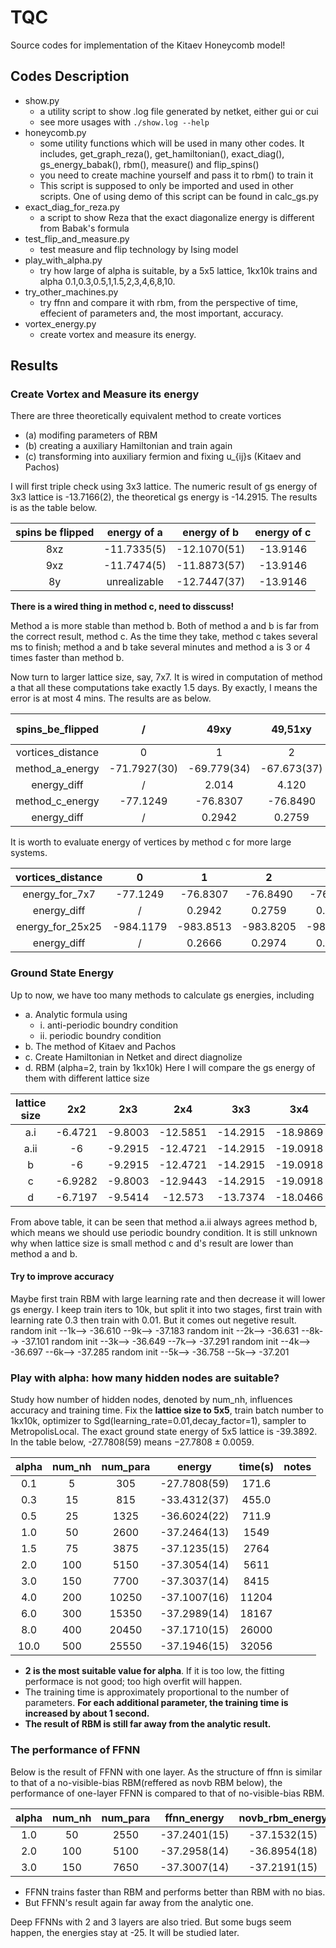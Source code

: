 # TQC
Source codes for implementation of the Kitaev Honeycomb model!

## Codes Description

* show.py
    * a utility script to show .log file generated by netket, either gui or cui
    * see more usages with `./show.log --help`
* honeycomb.py
    * some utility functions which will be used in many other codes. It includes, get_graph_reza(), get_hamiltonian(), exact_diag(), gs_energy_babak(), rbm(), measure() and flip_spins()
    * you need to create machine yourself and pass it to rbm() to train it
    * This script is supposed to only be imported and used in other scripts. One of using demo of this script can be found in calc_gs.py
* exact_diag_for_reza.py
    * a script to show Reza that the exact diagonalize energy is different from Babak's formula
* test_flip_and_measure.py
    * test measure and flip technology by Ising model
* play_with_alpha.py
    * try how large of alpha is suitable, by a 5x5 lattice, 1kx10k trains and alpha 0.1,0.3,0.5,1,1.5,2,3,4,6,8,10.
* try_other_machines.py
    * try ffnn and compare it with rbm, from the perspective of time, effecient of parameters and, the most important, accuracy.
* vortex_energy.py
    * create vortex and measure its energy.
## Results

### Create Vortex and Measure its energy

There are three theoretically equivalent method to create vortices
* (a) modifing parameters of RBM
* (b) creating a auxiliary Hamiltonian and train again
* (c) transforming into auxiliary fermion and fixing u_{ij}s (Kitaev and Pachos)

I will first triple check using 3x3 lattice. The numeric result of gs energy of 3x3 lattice is -13.7166(2), the theoretical gs energy is -14.2915. The results is as the table below.

|spins be flipped|energy of a |energy of b |energy of c|
|:--------------:|:----------:|:----------:|:---------:|
|8xz             |-11.7335(5) |-12.1070(51)|-13.9146   |
|9xz             |-11.7474(5) |-11.8873(57)|-13.9146   |
|8y              |unrealizable|-12.7447(37)|-13.9146   |

__There is a wired thing in  method c, need to disscuss!__

Method a is more stable than method b. Both of method a and b is far from the correct result, method c. As the time they take, method c takes several ms to finish; method a and b take several minutes and method a is 3 or 4 times faster than method b.

Now turn to larger lattice size, say, 7x7. It is wired in computation of method a that all these computations take exactly 1.5 days. By exactly, I means the error is at most 4 mins. The results are as below.

|spins_be_flipped |/           |49xy       |49,51xy    |47,49,51xy |47,49,51,53xy|47xz48xy49yz|47xz48xy49yz 51xz52xy53yz|
|:---------------:|:----------:|:---------:|:---------:|:---------:|:-----------:|:----------:|:-----------------------:|
|vortices_distance|0           |1          |2          |3          |4            |2           |4                        |
|method_a_energy  |-71.7927(30)|-69.779(34)|-67.673(37)|-65.574(40)|-63.598(42)  |-70.053(39) |
|energy_diff      |/           |2.014      |4.120      |6.219      |8.195        |1.7397      |
|method_c_energy  |-77.1249    |-76.8307   |-76.8490   |-76.8308   |-76.8308     |-76.8490    |-76.8308                 |
|energy_diff      |/           |0.2942     |0.2759     |0.2941     |0.2941       |0.2759      |0.2941                   |

It is worth to evaluate energy of vertices by method c for more large systems.

|vortices_distance|0        |1        |2        |3        |4        |5        |6        |7        |8        |
|:---------------:|:-------:|:-------:|:-------:|:-------:|:-------:|:-------:|:-------:|:-------:|:-------:|
|energy_for_7x7   |-77.1249 |-76.8307 |-76.8490 |-76.8308 |-76.8308 |-76.8490 |
|energy_diff      |/        |0.2942   |0.2759   |0.2941   |0.2941   |0.2759   |
|energy_for_25x25 |-984.1179|-983.8513|-983.8205|-983.8551|-983.8108|-983.8209|-983.8310|-983.8001|-983.8205|
|energy_diff      |/        |0.2666   |0.2974   |0.2628   |0.3071   |0.2970   |0.2869   |0.3178   |0.2974   |

### Ground State Energy

Up to now, we have too many methods to calculate gs energies, including
* a. Analytic formula using
    * i. anti-periodic boundry condition
    * ii. periodic boundry condition
* b. The method of Kitaev and Pachos
* c. Create Hamiltonian in Netket and direct diagnolize
* d. RBM (alpha=2, train by 1kx10k)
Here I will compare the gs energy of them with different lattice size

|lattice size|2x2    |2x3    |2x4     |3x3     |3x4     |4x4     |5x5     |6x6     |7x7     |8x8      |
|:----------:|:-----:|:-----:|:------:|:------:|:------:|:------:|:------:|:------:|:------:|:-------:|
|a.i         |-6.4721|-9.8003|-12.5851|-14.2915|-18.9869|-25.1282|-39.3892|-56.7529|-77.1249|-100.7799|
|a.ii        |-6     |-9.2915|-12.4721|-14.2915|-19.0918|-25.4164|-39.3892|-56.2668|-77.1249|-100.8009|
|b           |-6     |-9.2915|-12.4721|-14.2915|-19.0918|-25.4164|-39.3892|-56.2668|-77.1249|-100.8009|
|c           |-6.9282|-9.8003|-12.9443|-14.2915|-19.0918|
|d           |-6.7197|-9.5414|-12.573 |-13.7374|-18.0466|-24.0783|-37.305 |-52.920 |-71.793 |-93.755  |

From above table, it can be seen that method a.ii always agrees method b, which means we should use periodic boundry condition. It is still unknown why when lattice size is small method c and d's result are lower than method a and b.

#### Try to improve accuracy

Maybe first train RBM with large learning rate and then decrease it will lower gs energy. I keep train iters to 10k, but split it into two stages, first train with learning rate 0.3 then train with 0.01. But it comes out negetive result.
random init --1k--> -36.610 --9k--> -37.183
random init --2k--> -36.631 --8k--> -37.101
random init --3k--> -36.649 --7k--> -37.291
random init --4k--> -36.697 --6k--> -37.285
random init --5k--> -36.758 --5k--> -37.201

### Play with alpha: how many hidden nodes are suitable?

Study how number of hidden nodes, denoted by num_nh, influences accuracy and training time. Fix the __lattice size to 5x5__, train batch number to 1kx10k, optimizer to Sgd(learning_rate=0.01,decay_factor=1), sampler to MetropolisLocal. The exact ground state energy of 5x5 lattice is -39.3892. In the table below, -27.7808(59) means $-27.7808\pm0.0059$.

|alpha|num_nh|num_para|energy|time(s)|notes|
|:---:|:----:|:------:|:----:|:--:|:---:|
|0.1|  5| 305|-27.7808(59)|171.6|
|0.3| 15| 815|-33.4312(37)|455.0|
|0.5| 25|1325|-36.6024(22)|711.9|
|1.0| 50|2600|-37.2464(13)|1549|
|1.5| 75|3875|-37.1235(15)|2764|
|2.0|100|5150|-37.3054(14)|5611|
|3.0|150|7700|-37.3037(14)|8415|
|4.0|200|10250|-37.1007(16)|11204|
|6.0|300|15350|-37.2989(14)|18167|
|8.0|400|20450|-37.1710(15)|26000|
|10.0|500|25550|-37.1946(15)|32056|

* __2 is the most suitable value for alpha__. If it is too low, the fitting performace is not good; too high overfit will happen.
* The training time is approximately proportional to the number of parameters. __For each additional parameter, the training time is increased by about 1 second.__
* __The result of RBM is still far away from the analytic result.__

### The performance of FFNN
Below is the result of FFNN with one layer. As the structure of ffnn is similar to that of a no-visible-bias RBM(reffered as novb RBM below), the performance of one-layer FFNN is compared to that of no-visible-bias RBM.

|alpha|num_nh|num_para|ffnn_energy|novb_rbm_energy|ffnn_time(s)|novb_rbm_time|notes|
|:-:|:-:|:-:|:-:|:-:|:-:|:-:|:-:|
|1.0| 50|2550|-37.2401(15)|-37.1532(15)|2783|2754|
|2.0|100|5100|-37.2958(14)|-36.8954(18)|4591|5476|
|3.0|150|7650|-37.3007(14)|-37.2191(15)|6889|8331|

* FFNN trains faster than RBM and performs better than RBM with no bias.
* But FFNN's result again far away from the analytic one.

Deep FFNNs with 2 and 3 layers are also tried. But some bugs seem happen, the energies stay at -25. It will be studied later.
